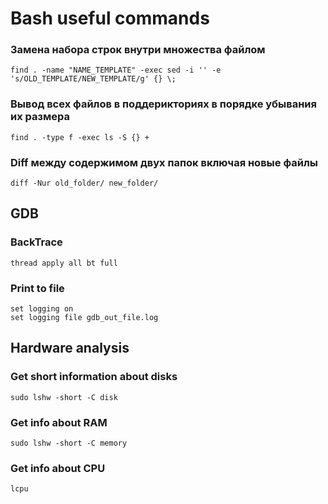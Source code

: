 # Bash useful commands
### Замена набора строк внутри множества файлом
```
find . -name "NAME_TEMPLATE" -exec sed -i '' -e 's/OLD_TEMPLATE/NEW_TEMPLATE/g' {} \;
```

### Вывод всех файлов в поддерикториях в порядке убывания их размера
```
find . -type f -exec ls -S {} +
```

### Diff между содержимом двух папок включая новые файлы
```
diff -Nur old_folder/ new_folder/
```

## GDB
### BackTrace
```
thread apply all bt full
```

### Print to file
```
set logging on
set logging file gdb_out_file.log
```

## Hardware analysis
### Get short information about disks
```
sudo lshw -short -C disk
```
### Get info about RAM
```
sudo lshw -short -C memory
```

### Get info about CPU
```
lcpu
```

